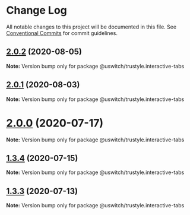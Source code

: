 # Change Log

All notable changes to this project will be documented in this file.
See [Conventional Commits](https://conventionalcommits.org) for commit guidelines.

## [2.0.2](https://github.com/uswitch/trustyle/compare/@uswitch/trustyle.interactive-tabs@2.0.0...@uswitch/trustyle.interactive-tabs@2.0.2) (2020-08-05)

**Note:** Version bump only for package @uswitch/trustyle.interactive-tabs





## [2.0.1](https://github.com/uswitch/trustyle/compare/@uswitch/trustyle.interactive-tabs@2.0.0...@uswitch/trustyle.interactive-tabs@2.0.1) (2020-08-03)

**Note:** Version bump only for package @uswitch/trustyle.interactive-tabs





# [2.0.0](https://github.com/uswitch/trustyle/compare/@uswitch/trustyle.interactive-tabs@1.3.4...@uswitch/trustyle.interactive-tabs@2.0.0) (2020-07-17)

**Note:** Version bump only for package @uswitch/trustyle.interactive-tabs





## [1.3.4](https://github.com/uswitch/trustyle/compare/@uswitch/trustyle.interactive-tabs@1.3.3...@uswitch/trustyle.interactive-tabs@1.3.4) (2020-07-15)

**Note:** Version bump only for package @uswitch/trustyle.interactive-tabs





## [1.3.3](https://github.com/uswitch/trustyle/compare/@uswitch/trustyle.interactive-tabs@1.3.2...@uswitch/trustyle.interactive-tabs@1.3.3) (2020-07-13)

**Note:** Version bump only for package @uswitch/trustyle.interactive-tabs
